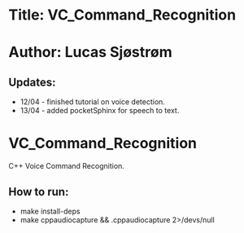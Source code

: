 
# Title: VC_Command_Recognition
# Author: Lucas Sjøstrøm


## Updates: 
- 12/04 - finished tutorial on voice detection.
- 13/04 - added pocketSphinx for speech to text.

# VC_Command_Recognition
C++ Voice Command Recognition.

## How to run:
- make install-deps
- make cppaudiocapture && .cppaudiocapture 2>/devs/null
